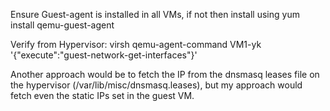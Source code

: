 Ensure Guest-agent is installed in all VMs, if not then install using
yum install qemu-guest-agent

Verify from Hypervisor:
virsh qemu-agent-command VM1-yk '{"execute":"guest-network-get-interfaces"}'

Another approach would be to fetch the IP from the dnsmasq leases file on the hypervisor (/var/lib/misc/dnsmasq.leases),
but my approach would fetch even the static IPs set in the guest VM.